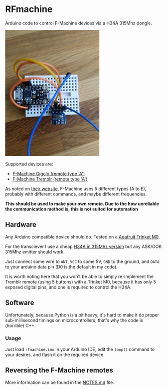 # RFmachine
Arduino code to control F-Machine devices via a H34A 315Mhz dongle.

![breadboard](docs/pics/h34a.jpg)

Supported devices are:

 * [F-Machine Gigolo (remote type 'A')](https://f-machine.com/index.php/gigolo-detail)
 * [F-Machine Tremblr (remote type 'A')](https://f-machine.com/index.php/tremblr-detail)

As noted on [their website](https://f-machine.com/index.php/remote-control-detail), F-Machine uses 5 different types (A to E), probably with different commands, and maybe different frequencies.

**This should be used to make your own remote. Due to the how unreliable the communication method is, this is not suited for automation**

## Hardware

Any Arduino compatible device should do. Tested on a [Adafruit Trinket M0](https://www.adafruit.com/product/3500).

For the transciever I use a cheap [H34A in 315Mhz version](https://de.aliexpress.com/item/4000511964218.html) but any ASK/OOK 315Mhz emitter should work.

Just connect some wire to `ANT`, `VCC` to some 5V, `GND` to the ground, and `DATA` to your arduino data pin (D0 is the default in my code).

It is worth noting here that you won't be able to simply re-implement the Tremblr remote (using 5 buttons) with a Trinket M0, because it has only 5 exposed digital pins, and one is required to control the H34A.

## Software

Unfortunately, because Python is a bit heavy, it's hard to make it do proper sub-millisecond timings on microcontrollers, that's why the code is (horrible) C++.

### Usage

Just load `rfmachine.ino` in your Arduino IDE, edit the `loop()` command to your desires, and flash it on the required device.


## Reversing the F-Machine remotes

More information can be found in the [NOTES.md](NOTES.md) file.
